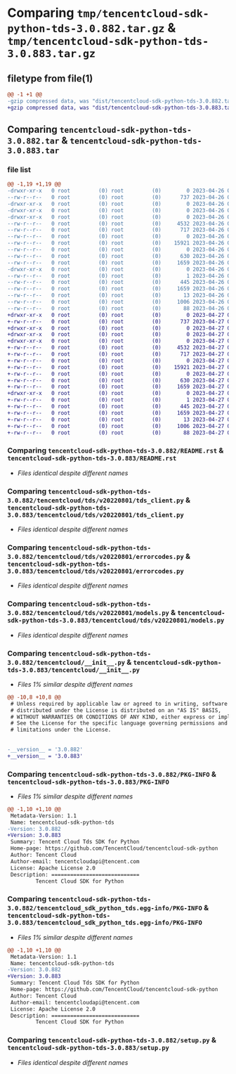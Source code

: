 # Comparing `tmp/tencentcloud-sdk-python-tds-3.0.882.tar.gz` & `tmp/tencentcloud-sdk-python-tds-3.0.883.tar.gz`

## filetype from file(1)

```diff
@@ -1 +1 @@
-gzip compressed data, was "dist/tencentcloud-sdk-python-tds-3.0.882.tar", last modified: Wed Apr 26 03:51:07 2023, max compression
+gzip compressed data, was "dist/tencentcloud-sdk-python-tds-3.0.883.tar", last modified: Thu Apr 27 00:54:02 2023, max compression
```

## Comparing `tencentcloud-sdk-python-tds-3.0.882.tar` & `tencentcloud-sdk-python-tds-3.0.883.tar`

### file list

```diff
@@ -1,19 +1,19 @@
-drwxr-xr-x   0 root         (0) root         (0)        0 2023-04-26 03:51:07.000000 tencentcloud-sdk-python-tds-3.0.882/
--rw-r--r--   0 root         (0) root         (0)      737 2023-04-26 03:51:07.000000 tencentcloud-sdk-python-tds-3.0.882/README.rst
-drwxr-xr-x   0 root         (0) root         (0)        0 2023-04-26 03:51:07.000000 tencentcloud-sdk-python-tds-3.0.882/tencentcloud/
-drwxr-xr-x   0 root         (0) root         (0)        0 2023-04-26 03:51:07.000000 tencentcloud-sdk-python-tds-3.0.882/tencentcloud/tds/
-drwxr-xr-x   0 root         (0) root         (0)        0 2023-04-26 03:51:07.000000 tencentcloud-sdk-python-tds-3.0.882/tencentcloud/tds/v20220801/
--rw-r--r--   0 root         (0) root         (0)     4532 2023-04-26 03:51:07.000000 tencentcloud-sdk-python-tds-3.0.882/tencentcloud/tds/v20220801/tds_client.py
--rw-r--r--   0 root         (0) root         (0)      717 2023-04-26 03:51:07.000000 tencentcloud-sdk-python-tds-3.0.882/tencentcloud/tds/v20220801/errorcodes.py
--rw-r--r--   0 root         (0) root         (0)        0 2023-04-26 03:51:07.000000 tencentcloud-sdk-python-tds-3.0.882/tencentcloud/tds/v20220801/__init__.py
--rw-r--r--   0 root         (0) root         (0)    15921 2023-04-26 03:51:07.000000 tencentcloud-sdk-python-tds-3.0.882/tencentcloud/tds/v20220801/models.py
--rw-r--r--   0 root         (0) root         (0)        0 2023-04-26 03:51:07.000000 tencentcloud-sdk-python-tds-3.0.882/tencentcloud/tds/__init__.py
--rw-r--r--   0 root         (0) root         (0)      630 2023-04-26 03:51:07.000000 tencentcloud-sdk-python-tds-3.0.882/tencentcloud/__init__.py
--rw-r--r--   0 root         (0) root         (0)     1659 2023-04-26 03:51:07.000000 tencentcloud-sdk-python-tds-3.0.882/PKG-INFO
-drwxr-xr-x   0 root         (0) root         (0)        0 2023-04-26 03:51:07.000000 tencentcloud-sdk-python-tds-3.0.882/tencentcloud_sdk_python_tds.egg-info/
--rw-r--r--   0 root         (0) root         (0)        1 2023-04-26 03:51:07.000000 tencentcloud-sdk-python-tds-3.0.882/tencentcloud_sdk_python_tds.egg-info/dependency_links.txt
--rw-r--r--   0 root         (0) root         (0)      445 2023-04-26 03:51:07.000000 tencentcloud-sdk-python-tds-3.0.882/tencentcloud_sdk_python_tds.egg-info/SOURCES.txt
--rw-r--r--   0 root         (0) root         (0)     1659 2023-04-26 03:51:07.000000 tencentcloud-sdk-python-tds-3.0.882/tencentcloud_sdk_python_tds.egg-info/PKG-INFO
--rw-r--r--   0 root         (0) root         (0)       13 2023-04-26 03:51:07.000000 tencentcloud-sdk-python-tds-3.0.882/tencentcloud_sdk_python_tds.egg-info/top_level.txt
--rw-r--r--   0 root         (0) root         (0)     1006 2023-04-26 03:51:07.000000 tencentcloud-sdk-python-tds-3.0.882/setup.py
--rw-r--r--   0 root         (0) root         (0)       88 2023-04-26 03:51:07.000000 tencentcloud-sdk-python-tds-3.0.882/setup.cfg
+drwxr-xr-x   0 root         (0) root         (0)        0 2023-04-27 00:54:02.000000 tencentcloud-sdk-python-tds-3.0.883/
+-rw-r--r--   0 root         (0) root         (0)      737 2023-04-27 00:54:02.000000 tencentcloud-sdk-python-tds-3.0.883/README.rst
+drwxr-xr-x   0 root         (0) root         (0)        0 2023-04-27 00:54:02.000000 tencentcloud-sdk-python-tds-3.0.883/tencentcloud/
+drwxr-xr-x   0 root         (0) root         (0)        0 2023-04-27 00:54:02.000000 tencentcloud-sdk-python-tds-3.0.883/tencentcloud/tds/
+drwxr-xr-x   0 root         (0) root         (0)        0 2023-04-27 00:54:02.000000 tencentcloud-sdk-python-tds-3.0.883/tencentcloud/tds/v20220801/
+-rw-r--r--   0 root         (0) root         (0)     4532 2023-04-27 00:54:02.000000 tencentcloud-sdk-python-tds-3.0.883/tencentcloud/tds/v20220801/tds_client.py
+-rw-r--r--   0 root         (0) root         (0)      717 2023-04-27 00:54:02.000000 tencentcloud-sdk-python-tds-3.0.883/tencentcloud/tds/v20220801/errorcodes.py
+-rw-r--r--   0 root         (0) root         (0)        0 2023-04-27 00:54:02.000000 tencentcloud-sdk-python-tds-3.0.883/tencentcloud/tds/v20220801/__init__.py
+-rw-r--r--   0 root         (0) root         (0)    15921 2023-04-27 00:54:02.000000 tencentcloud-sdk-python-tds-3.0.883/tencentcloud/tds/v20220801/models.py
+-rw-r--r--   0 root         (0) root         (0)        0 2023-04-27 00:54:02.000000 tencentcloud-sdk-python-tds-3.0.883/tencentcloud/tds/__init__.py
+-rw-r--r--   0 root         (0) root         (0)      630 2023-04-27 00:54:02.000000 tencentcloud-sdk-python-tds-3.0.883/tencentcloud/__init__.py
+-rw-r--r--   0 root         (0) root         (0)     1659 2023-04-27 00:54:02.000000 tencentcloud-sdk-python-tds-3.0.883/PKG-INFO
+drwxr-xr-x   0 root         (0) root         (0)        0 2023-04-27 00:54:02.000000 tencentcloud-sdk-python-tds-3.0.883/tencentcloud_sdk_python_tds.egg-info/
+-rw-r--r--   0 root         (0) root         (0)        1 2023-04-27 00:54:02.000000 tencentcloud-sdk-python-tds-3.0.883/tencentcloud_sdk_python_tds.egg-info/dependency_links.txt
+-rw-r--r--   0 root         (0) root         (0)      445 2023-04-27 00:54:02.000000 tencentcloud-sdk-python-tds-3.0.883/tencentcloud_sdk_python_tds.egg-info/SOURCES.txt
+-rw-r--r--   0 root         (0) root         (0)     1659 2023-04-27 00:54:02.000000 tencentcloud-sdk-python-tds-3.0.883/tencentcloud_sdk_python_tds.egg-info/PKG-INFO
+-rw-r--r--   0 root         (0) root         (0)       13 2023-04-27 00:54:02.000000 tencentcloud-sdk-python-tds-3.0.883/tencentcloud_sdk_python_tds.egg-info/top_level.txt
+-rw-r--r--   0 root         (0) root         (0)     1006 2023-04-27 00:54:02.000000 tencentcloud-sdk-python-tds-3.0.883/setup.py
+-rw-r--r--   0 root         (0) root         (0)       88 2023-04-27 00:54:02.000000 tencentcloud-sdk-python-tds-3.0.883/setup.cfg
```

### Comparing `tencentcloud-sdk-python-tds-3.0.882/README.rst` & `tencentcloud-sdk-python-tds-3.0.883/README.rst`

 * *Files identical despite different names*

### Comparing `tencentcloud-sdk-python-tds-3.0.882/tencentcloud/tds/v20220801/tds_client.py` & `tencentcloud-sdk-python-tds-3.0.883/tencentcloud/tds/v20220801/tds_client.py`

 * *Files identical despite different names*

### Comparing `tencentcloud-sdk-python-tds-3.0.882/tencentcloud/tds/v20220801/errorcodes.py` & `tencentcloud-sdk-python-tds-3.0.883/tencentcloud/tds/v20220801/errorcodes.py`

 * *Files identical despite different names*

### Comparing `tencentcloud-sdk-python-tds-3.0.882/tencentcloud/tds/v20220801/models.py` & `tencentcloud-sdk-python-tds-3.0.883/tencentcloud/tds/v20220801/models.py`

 * *Files identical despite different names*

### Comparing `tencentcloud-sdk-python-tds-3.0.882/tencentcloud/__init__.py` & `tencentcloud-sdk-python-tds-3.0.883/tencentcloud/__init__.py`

 * *Files 1% similar despite different names*

```diff
@@ -10,8 +10,8 @@
 # Unless required by applicable law or agreed to in writing, software
 # distributed under the License is distributed on an "AS IS" BASIS,
 # WITHOUT WARRANTIES OR CONDITIONS OF ANY KIND, either express or implied.
 # See the License for the specific language governing permissions and
 # limitations under the License.
 
 
-__version__ = '3.0.882'
+__version__ = '3.0.883'
```

### Comparing `tencentcloud-sdk-python-tds-3.0.882/PKG-INFO` & `tencentcloud-sdk-python-tds-3.0.883/PKG-INFO`

 * *Files 1% similar despite different names*

```diff
@@ -1,10 +1,10 @@
 Metadata-Version: 1.1
 Name: tencentcloud-sdk-python-tds
-Version: 3.0.882
+Version: 3.0.883
 Summary: Tencent Cloud Tds SDK for Python
 Home-page: https://github.com/TencentCloud/tencentcloud-sdk-python
 Author: Tencent Cloud
 Author-email: tencentcloudapi@tencent.com
 License: Apache License 2.0
 Description: ============================
         Tencent Cloud SDK for Python
```

### Comparing `tencentcloud-sdk-python-tds-3.0.882/tencentcloud_sdk_python_tds.egg-info/PKG-INFO` & `tencentcloud-sdk-python-tds-3.0.883/tencentcloud_sdk_python_tds.egg-info/PKG-INFO`

 * *Files 1% similar despite different names*

```diff
@@ -1,10 +1,10 @@
 Metadata-Version: 1.1
 Name: tencentcloud-sdk-python-tds
-Version: 3.0.882
+Version: 3.0.883
 Summary: Tencent Cloud Tds SDK for Python
 Home-page: https://github.com/TencentCloud/tencentcloud-sdk-python
 Author: Tencent Cloud
 Author-email: tencentcloudapi@tencent.com
 License: Apache License 2.0
 Description: ============================
         Tencent Cloud SDK for Python
```

### Comparing `tencentcloud-sdk-python-tds-3.0.882/setup.py` & `tencentcloud-sdk-python-tds-3.0.883/setup.py`

 * *Files identical despite different names*

